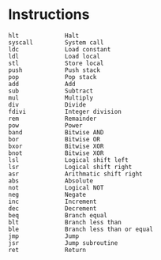 # Instructions
    hlt             Halt
    syscall         System call
    ldc             Load constant
    ldl             Load local
    stl             Store local
    push            Push stack
    pop             Pop stack
    add             Add
    sub             Subtract
    mul             Multiply
    div             Divide
    fdivi           Integer division
    rem             Remainder
    pow             Power
    band            Bitwise AND
    bor             Bitwise OR
    bxor            Bitwise XOR
    bnot            Bitwise XOR
    lsl             Logical shift left
    lsr             Logical shift right
    asr             Arithmatic shift right
    abs             Absolute
    not             Logical NOT
    neg             Negate
    inc             Increment
    dec             Decrement
    beq             Branch equal
    blt             Branch less than
    ble             Branch less than or equal
    jmp             Jump
    jsr             Jump subroutine
    ret             Return
